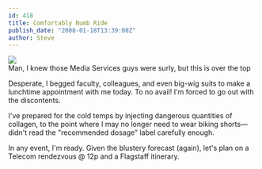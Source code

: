 ```yaml
---
id: 418
title: Comfortably Numb Ride
publish_date: "2008-01-18T13:39:00Z"
author: Steve
---
```

[![](http://www.flagstafffrenzy.org/wp-content/uploads/2008/01/helpdeskwarning.png)](http://www.flagstafffrenzy.org/wp-content/uploads/2008/01/helpdeskwarning.png)  
Man, I knew those Media Services guys were surly, but this is over the top

Desperate, I begged faculty, colleagues, and even big-wig suits to make a lunchtime appointment with me today. To no avail! I'm forced to go out with the discontents.

I've prepared for the cold temps by injecting dangerous quantities of collagen, to the point where I may no longer need to wear biking shorts—didn't read the "recommended dosage" label carefully enough.

In any event, I'm ready. Given the blustery forecast (again), let's plan on a Telecom rendezvous @ 12p and a Flagstaff itinerary.
